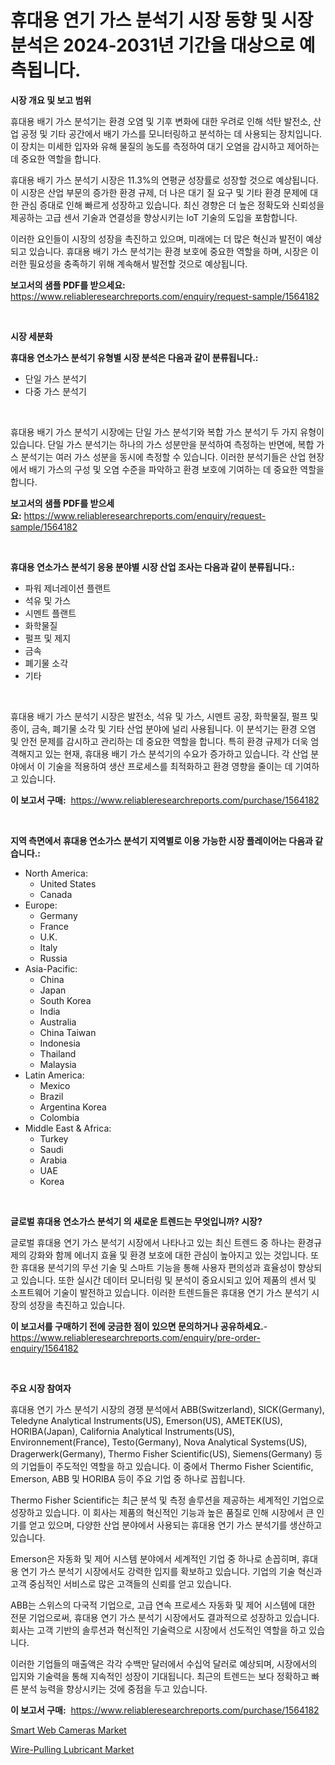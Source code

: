 <p><h1>휴대용 연기 가스 분석기 시장 동향 및 시장 분석은 2024-2031년 기간을 대상으로 예측됩니다.</h1></p><p><strong>시장 개요 및 보고 범위</strong></p>
<p><p>휴대용 배기 가스 분석기는 환경 오염 및 기후 변화에 대한 우려로 인해 석탄 발전소, 산업 공정 및 기타 공간에서 배기 가스를 모니터링하고 분석하는 데 사용되는 장치입니다. 이 장치는 미세한 입자와 유해 물질의 농도를 측정하여 대기 오염을 감시하고 제어하는 데 중요한 역할을 합니다.</p><p>휴대용 배기 가스 분석기 시장은 11.3%의 연평균 성장률로 성장할 것으로 예상됩니다. 이 시장은 산업 부문의 증가한 환경 규제, 더 나은 대기 질 요구 및 기타 환경 문제에 대한 관심 증대로 인해 빠르게 성장하고 있습니다. 최신 경향은 더 높은 정확도와 신뢰성을 제공하는 고급 센서 기술과 연결성을 향상시키는 IoT 기술의 도입을 포함합니다.</p><p>이러한 요인들이 시장의 성장을 촉진하고 있으며, 미래에는 더 많은 혁신과 발전이 예상되고 있습니다. 휴대용 배기 가스 분석기는 환경 보호에 중요한 역할을 하며, 시장은 이러한 필요성을 충족하기 위해 계속해서 발전할 것으로 예상됩니다.</p></p>
<p><strong>보고서의 샘플 PDF를 받으세요:</strong> <a href="https://www.reliableresearchreports.com/enquiry/request-sample/1564182">https://www.reliableresearchreports.com/enquiry/request-sample/1564182</a></p>
<p>&nbsp;</p>
<p><strong>시장 세분화</strong></p>
<p><strong>휴대용 연소가스 분석기 유형별 시장 분석은 다음과 같이 분류됩니다.:</strong></p>
<p><ul><li>단일 가스 분석기</li><li>다중 가스 분석기</li></ul></p>
<p>&nbsp;</p>
<p><p>휴대용 배기 가스 분석기 시장에는 단일 가스 분석기와 복합 가스 분석기 두 가지 유형이 있습니다. 단일 가스 분석기는 하나의 가스 성분만을 분석하여 측정하는 반면에, 복합 가스 분석기는 여러 가스 성분을 동시에 측정할 수 있습니다. 이러한 분석기들은 산업 현장에서 배기 가스의 구성 및 오염 수준을 파악하고 환경 보호에 기여하는 데 중요한 역할을 합니다.</p></p>
<p><strong>보고서의 샘플 PDF를 받으세요:</strong>&nbsp;<a href="https://www.reliableresearchreports.com/enquiry/request-sample/1564182">https://www.reliableresearchreports.com/enquiry/request-sample/1564182</a></p>
<p>&nbsp;</p>
<p><strong> 휴대용 연소가스 분석기 응용 분야별 시장 산업 조사는 다음과 같이 분류됩니다.:</strong></p>
<p><ul><li>파워 제너레이션 플랜트</li><li>석유 및 가스</li><li>시멘트 플랜트</li><li>화학물질</li><li>펄프 및 제지</li><li>금속</li><li>폐기물 소각</li><li>기타</li></ul></p>
<p>&nbsp;</p>
<p><p>휴대용 배기 가스 분석기 시장은 발전소, 석유 및 가스, 시멘트 공장, 화학물질, 펄프 및 종이, 금속, 폐기물 소각 및 기타 산업 분야에 널리 사용됩니다. 이 분석기는 환경 오염 및 안전 문제를 감시하고 관리하는 데 중요한 역할을 합니다. 특히 환경 규제가 더욱 엄격해지고 있는 현재, 휴대용 배기 가스 분석기의 수요가 증가하고 있습니다. 각 산업 분야에서 이 기술을 적용하여 생산 프로세스를 최적화하고 환경 영향을 줄이는 데 기여하고 있습니다.</p></p>
<p><strong>이 보고서 구매:</strong>&nbsp; <a href="https://www.reliableresearchreports.com/purchase/1564182">https://www.reliableresearchreports.com/purchase/1564182</a></p>
<p>&nbsp;</p>
<p><strong>지역 측면에서 휴대용 연소가스 분석기 지역별로 이용 가능한 시장 플레이어는 다음과 같습니다.:</strong></p>
<p><ul>
    <li>
        North America:
        <ul>
            <li>United States</li>
            <li>Canada</li>
        </ul>
    </li>
    <li>
        Europe:
        <ul>
            <li>Germany</li>
            <li>France</li>
            <li>U.K.</li>
            <li>Italy</li>
            <li>Russia</li>
        </ul>
    </li>
    <li>
        Asia-Pacific:
        <ul>
            <li>China</li>
            <li>Japan</li>
            <li>South Korea</li>
            <li>India</li>
            <li>Australia</li>
            <li>China Taiwan</li>
            <li>Indonesia</li>
            <li>Thailand</li>
            <li>Malaysia</li>
        </ul>
    </li>
    <li>
        Latin America:
        <ul>
            <li>Mexico</li>
            <li>Brazil</li>
            <li>Argentina Korea</li>
            <li>Colombia</li>
        </ul>
    </li>
    <li>
        Middle East & Africa:
        <ul>
            <li>Turkey</li>
            <li>Saudi</li>
            <li>Arabia</li>
            <li>UAE</li>
            <li>Korea</li>
        </ul>
    </li>
    </ul></p>
<p>&nbsp;</p>
<p><strong>글로벌 휴대용 연소가스 분석기 의 새로운 트렌드는 무엇입니까? 시장?</strong></p>
<p><p>글로벌 휴대용 연기 가스 분석기 시장에서 나타나고 있는 최신 트렌드 중 하나는 환경규제의 강화와 함께 에너지 효율 및 환경 보호에 대한 관심이 높아지고 있는 것입니다. 또한 휴대용 분석기의 무선 기술 및 스마트 기능을 통해 사용자 편의성과 효율성이 향상되고 있습니다. 또한 실시간 데이터 모니터링 및 분석이 중요시되고 있어 제품의 센서 및 소프트웨어 기술이 발전하고 있습니다. 이러한 트렌드들은 휴대용 연기 가스 분석기 시장의 성장을 촉진하고 있습니다.</p></p>
<p><strong>이 보고서를 구매하기 전에 궁금한 점이 있으면 문의하거나 공유하세요.</strong>- <a href="https://www.reliableresearchreports.com/enquiry/pre-order-enquiry/1564182">https://www.reliableresearchreports.com/enquiry/pre-order-enquiry/1564182</a></p>
<p>&nbsp;</p>
<p><strong>주요 시장 참여자</strong></p>
<p><p>휴대용 연기 가스 분석기 시장의 경쟁 분석에서 ABB(Switzerland), SICK(Germany), Teledyne Analytical Instruments(US), Emerson(US), AMETEK(US), HORIBA(Japan), California Analytical Instruments(US), Environnement(France), Testo(Germany), Nova Analytical Systems(US), Dragerwerk(Germany), Thermo Fisher Scientific(US), Siemens(Germany) 등의 기업들이 주도적인 역할을 하고 있습니다. 이 중에서 Thermo Fisher Scientific, Emerson, ABB 및 HORIBA 등이 주요 기업 중 하나로 꼽힙니다.</p><p>Thermo Fisher Scientific는 최근 분석 및 측정 솔루션을 제공하는 세계적인 기업으로 성장하고 있습니다. 이 회사는 제품의 혁신적인 기능과 높은 품질로 인해 시장에서 큰 인기를 얻고 있으며, 다양한 산업 분야에서 사용되는 휴대용 연기 가스 분석기를 생산하고 있습니다.</p><p>Emerson은 자동화 및 제어 시스템 분야에서 세계적인 기업 중 하나로 손꼽히며, 휴대용 연기 가스 분석기 시장에서도 강력한 입지를 확보하고 있습니다. 기업의 기술 혁신과 고객 중심적인 서비스로 많은 고객들의 신뢰를 얻고 있습니다.</p><p>ABB는 스위스의 다국적 기업으로, 고급 연속 프로세스 자동화 및 제어 시스템에 대한 전문 기업으로써, 휴대용 연기 가스 분석기 시장에서도 결과적으로 성장하고 있습니다. 회사는 고객 기반의 솔루션과 혁신적인 기술력으로 시장에서 선도적인 역할을 하고 있습니다.</p><p>이러한 기업들의 매출액은 각각 수백만 달러에서 수십억 달러로 예상되며, 시장에서의 입지와 기술력을 통해 지속적인 성장이 기대됩니다. 최근의 트렌드는 보다 정확하고 빠른 분석 능력을 향상시키는 것에 중점을 두고 있습니다.</p></p>
<p><strong>이 보고서 구매:</strong>&nbsp;&nbsp;<a href="https://www.reliableresearchreports.com/purchase/1564182">https://www.reliableresearchreports.com/purchase/1564182</a></p>
<p><p><a href="https://github.com/nancykennedykellievqfqt2/Market-Research-Report-List-1/blob/main/smart-web-cameras-market.md">Smart Web Cameras Market</a></p><p><a href="https://github.com/seekum/Market-Research-Report-List-1/blob/main/wire-pulling-lubricant-market.md">Wire-Pulling Lubricant Market</a></p></p>
